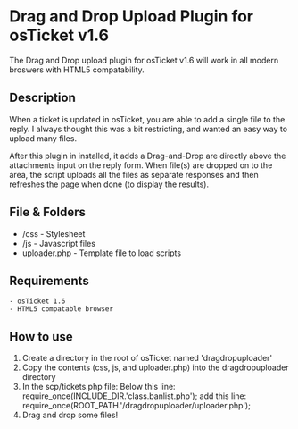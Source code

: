 # Drag and Drop Upload Plugin for osTicket v1.6

The Drag and Drop upload plugin for osTicket v1.6 will work in all modern broswers with HTML5 compatability.

## Description

When a ticket is updated in osTicket, you are able to add a single file to the reply. I always thought this was a bit restricting, and wanted an easy way to upload many files. 

After this plugin in installed, it adds a Drag-and-Drop are directly above the attachments input on the reply form. When file(s) are dropped on to the area, the script uploads all the files as separate responses and then refreshes the page when done (to display the results). 

## File & Folders

 - /css 	-	Stylesheet
 - /js  	-	Javascript files
 - uploader.php -	Template file to load scripts

## Requirements

	- osTicket 1.6
	- HTML5 compatable browser

## How to use

 1. Create a directory in the root of osTicket named 'dragdropuploader'
 2. Copy the contents (css, js, and uploader.php) into the dragdropuploader directory
 3. In the scp/tickets.php file: Below this line: require_once(INCLUDE_DIR.'class.banlist.php'); add this line: require_once(ROOT_PATH.'/dragdropuploader/uploader.php');
 4. Drag and drop some files!	



	
